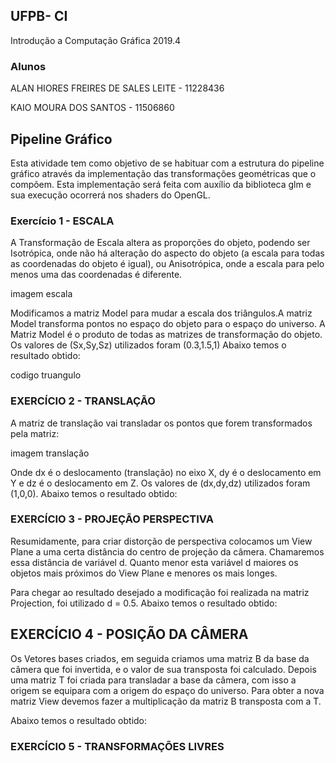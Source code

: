 ## UFPB- CI
Introdução a Computação Gráfica 2019.4

### Alunos
ALAN HIORES FREIRES DE SALES LEITE - 11228436

KAIO MOURA DOS SANTOS - 11506860

## Pipeline Gráfico
Esta atividade tem como objetivo de se habituar com a estrutura do pipeline gráfico através da implementação das transformações geométricas que o compõem. Esta implementação será feita com auxı́lio da biblioteca glm e sua execução ocorrerá nos shaders do OpenGL.

### Exercício 1 - ESCALA
A Transformação de Escala altera as proporções do objeto, podendo ser Isotrópica, onde não há alteração do aspecto do objeto (a escala para todas as coordenadas do objeto é igual), ou Anisotrópica, onde a escala para pelo menos uma das coordenadas é diferente.

imagem escala

Modificamos a matriz Model para mudar a escala dos triângulos.A matriz Model transforma pontos no espaço do objeto para o espaço do universo. A Matriz Model é o produto de todas as matrizes de transformação do objeto. Os valores de (Sx,Sy,Sz) utilizados foram (0.3,1.5,1) Abaixo temos o resultado obtido:

codigo truangulo

### EXERCÍCIO 2 - TRANSLAÇÃO
A matriz de translação vai transladar os pontos que forem transformados pela matriz:

imagem translação

Onde dx é o deslocamento (translação) no eixo X, dy é o deslocamento em Y e dz é o deslocamento em Z. Os valores de (dx,dy,dz) utilizados foram (1,0,0). Abaixo temos o resultado obtido:

### EXERCÍCIO 3 - PROJEÇÃO PERSPECTIVA
Resumidamente, para criar distorção de perspectiva colocamos um View Plane a uma certa distância do centro de projeção da câmera. Chamaremos essa distância de variável d. Quanto menor esta variável d maiores os objetos mais próximos do View Plane e menores os mais longes.

Para chegar ao resultado desejado a modificação foi realizada na matriz Projection, foi utilizado d = 0.5. Abaixo temos o resultado obtido:

## EXERCÍCIO 4 - POSIÇÃO DA CÂMERA
Os Vetores bases criados, em seguida criamos uma matriz B da base da câmera que foi invertida, e o valor de sua transposta foi calculado. Depois uma matriz T foi criada para transladar a base da câmera, com isso a origem se equipara com a origem do espaço do universo. Para obter a nova matriz View devemos fazer a multiplicação da matriz B transposta com a T.

Abaixo temos o resultado obtido:

### EXERCÍCIO 5 - TRANSFORMAÇÕES LIVRES
